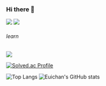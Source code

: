 ### Hi there 👋
<a href="https://www.notion.so/1-2-e9b9f7df55284d8db2adccec72d81b43" target="_blank"><img src="https://img.shields.io/badge/Notion-black?style=notion&logo=notion&logoColor=white"/></a>
<a href="https://mail.google.com/mail/?view=cm&amp;fs=1&amp;to=zxcasdqwer38@gmail.com" target="_blank"><img src="https://img.shields.io/badge/Gmail-EA4335?style=gmail&logo=gmail&logoColor=white"/></a>
<!--
주석임
-->
###### learn
<img src="https://img.shields.io/badge/python-3776AB?style=python&logo=python&logoColor=white"/></a> 

[![Solved.ac Profile](http://mazassumnida.wtf/api/v2/generate_badge?boj=gksksla38)](https://solved.ac/gksksla38/)
<!--![Harlok's wakatime stats](https://github-readme-stats.vercel.app/api/wakatime?username=euichansong)-->
![Top Langs](https://github-readme-stats.vercel.app/api/top-langs/?username=euichansong)
![Euichan's GitHub stats](https://github-readme-stats.vercel.app/api?username=euichansong&show_icons=true&theme=transparent&count_private=true)

